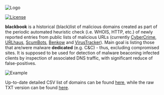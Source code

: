 ![Logo](https://i.imgur.com/vd7tjsE.png)

[![License](https://img.shields.io/badge/license-Public_domain-red.svg)](https://wiki.creativecommons.org/wiki/Public_domain)

**blackbook** is a historical (black)list of malicious domains created as part of the periodic automated heuristic check (i.e. WHOIS, HTTP, etc.) of newly reported entries from public lists of malicious URLs (currently [CyberCrime](https://cybercrime-tracker.net/), [URLhaus](https://urlhaus.abuse.ch/), [ScumBots](https://twitter.com/scumbots), [Benkow](http://benkow.cc/passwords.php) and [VirusTracker](https://tracker.stf.st/)). Main goal is listing those that are/were malware **dedicated** (e.g. C&C) - thus, excluding compromised sites. It is supposed to be used for detection of malware beaconing infected clients by inspection of associated DNS traffic, with significant reduce of false-positives.

![Example](https://i.imgur.com/FN8r3um.png)

Up-to-date detailed CSV list of domains can be found [here](blackbook.csv), while the raw TXT version can be found [here](https://raw.githubusercontent.com/stamparm/blackbook/master/blackbook.txt).
